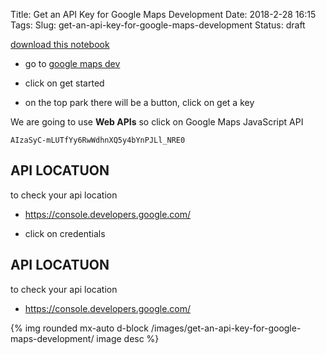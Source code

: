 Title: Get an API Key for Google Maps Development
Date: 2018-2-28 16:15
Tags:
Slug: get-an-api-key-for-google-maps-development
Status: draft

[download this notebook](https://github.com/franksalas/franksalas.github.io/tree/src/content/notebooks)

  <!-- No title  -->
- go to [google maps dev](https://developers.google.com/maps/)

- click on get started




- on the top park there will be a button, click on get a key

We are going to use **Web APIs** so click on Google Maps JavaScript API

```text
AIzaSyC-mLUTfYy6RwWdhnXQ5y4bYnPJLl_NRE0	
```


## API LOCATUON
to check  your api location
- https://console.developers.google.com/

- click on credentials




## API LOCATUON
to check  your api location
- https://console.developers.google.com/


{% img rounded mx-auto d-block /images/get-an-api-key-for-google-maps-development/ image desc %}